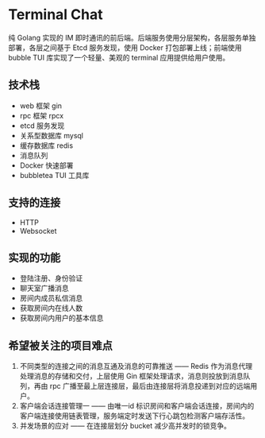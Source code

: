# Terminal Chat

纯 Golang 实现的 IM 即时通讯的前后端。后端服务使用分层架构，各层服务单独部署，各层之间基于 Etcd 服务发现，使用 Docker 打包部署上线；前端使用 bubble TUI 库实现了一个轻量、美观的 terminal 应用提供给用户使用。

## 技术栈
- web 框架 gin
- rpc 框架 rpcx
- etcd 服务发现
- 关系型数据库 mysql
- 缓存数据库 redis
- 消息队列
- Docker 快速部署
- bubbletea TUI 工具库

## 支持的连接
- HTTP
- Websocket

## 实现的功能
- 登陆注册、身份验证
- 聊天室广播消息
- 房间内成员私信消息
- 获取房间内在线人数
- 获取房间内用户的基本信息

## 希望被关注的项目难点
1. 不同类型的连接之间的消息互通及消息的可靠推送 —— Redis 作为消息代理处理消息的存储和交付，上层使用 Gin 框架处理请求，消息则投放到消息队列，再由 rpc 广播至最上层连接层，最后由连接层将消息投递到对应的远端用户。
2. 客户端会话连接管理一 —— 由唯一id 标识房间和客户端会话连接，房间内的客户端连接使用链表管理，服务端定时发送下行心跳包检测客户端存活性。
3. 并发场景的应对 —— 在连接层划分 bucket 减少高并发时的锁竞争。


